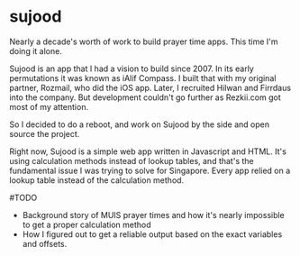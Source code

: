 # sujood
Nearly a decade's worth of work to build prayer time apps. This time I'm doing it alone.

Sujood is an app that I had a vision to build since 2007. In its early permutations it was known as iAlif Compass. I built that with my original partner, Rozmail, who did the iOS app. Later, I recruited Hilwan and Firrdaus into the company. But development couldn't go further as Rezkii.com got most of my attention.

So I decided to do a reboot, and work on Sujood by the side and open source the project.

Right now, Sujood is a simple web app written in Javascript and HTML. It's using calculation methods instead of lookup tables, and that's the fundamental issue I was trying to solve for Singapore. Every app relied on a lookup table instead of the calculation method.

#TODO
- Background story of MUIS prayer times and how it's nearly impossible to get a proper calculation method
- How I figured out to get a reliable output based on the exact variables and offsets.
